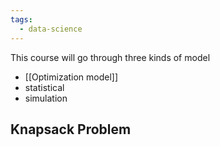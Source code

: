 ```yaml
---
tags:
  - data-science
---
```

This course will go through three kinds of model
- [[Optimization model]]
- statistical
- simulation
## Knapsack Problem

